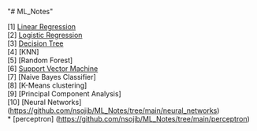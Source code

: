 "# ML_Notes" 


[1] [Linear Regression](https://github.com/nsojib/ML_Notes/tree/main/regression) <br>
[2] [Logistic Regression](https://github.com/nsojib/ML_Notes/tree/main/logistic_regression) <br/> 
[3] [Decision Tree](https://github.com/nsojib/ML_Notes/tree/main/decision_tree)<br>
[4] [KNN] <br>
[5] [Random Forest]<br>
[6] [Support Vector Machine](https://github.com/nsojib/ML_Notes/tree/main/svm) <br>
[7] [Naive Bayes Classifier] <br>
[8] [K-Means clustering] <br>
[9] [Principal Component Analysis]<br>
[10] [Neural Networks] (https://github.com/nsojib/ML_Notes/tree/main/neural_networks)<br>
	 * [perceptron] (https://github.com/nsojib/ML_Notes/tree/main/perceptron)<br>

